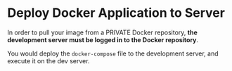 # Deploy Docker Application to Server

In order to pull your image from a PRIVATE Docker repository, **the development server must be logged in to the Docker repository**.

You would deploy the `docker-compose` file to the development server, and execute it on the dev server.